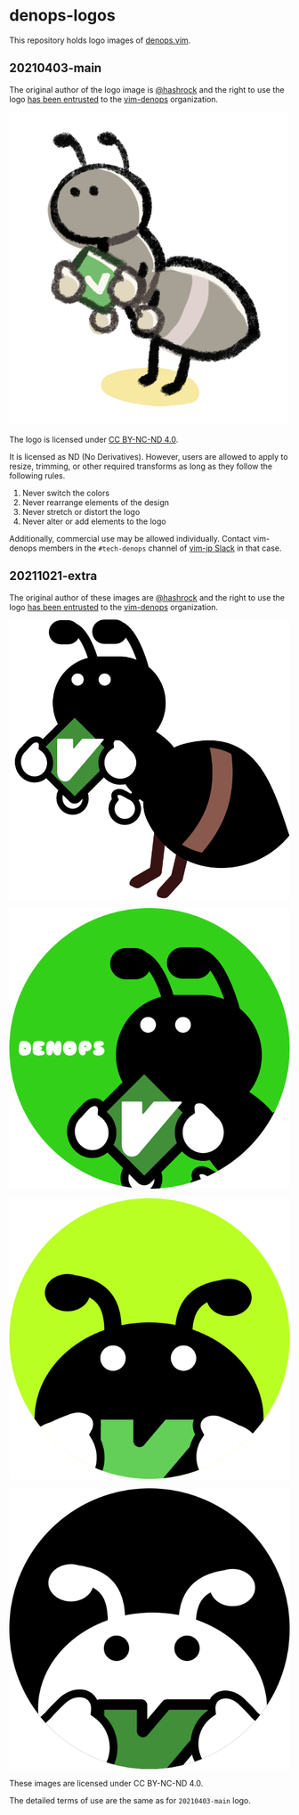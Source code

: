 # denops-logos

This repository holds logo images of [denops.vim](https://github.com/vim-denops/denops.vim).

## 20210403-main

The original author of the logo image is [@hashrock](https://github.com/hashrock) and the right to use the logo [has been entrusted](https://github.com/vim-denops/denops.vim/issues/2#issuecomment-927023822) to the [vim-denops](https://github.com/vim-denops) organization.

![denops logo 1](./20210403-main/denops.png)

The logo is licensed under [CC BY-NC-ND 4.0](https://creativecommons.org/licenses/by-nc-nd/4.0).

It is licensed as ND (No Derivatives). However, users are allowed to apply to resize, trimming, or other required transforms as long as they follow the following rules.

1. Never switch the colors
2. Never rearrange elements of the design
3. Never stretch or distort the logo
4. Never alter or add elements to the logo

Additionally, commercial use may be allowed individually. Contact vim-denops members in the `#tech-denops` channel of [vim-jp Slack](https://vim-jp.org/docs/chat.html) in that case.

## 20211021-extra

The original author of these images are [@hashrock](https://github.com/hashrock) and the right to use the logo [has been entrusted](https://github.com/vim-denops/denops.vim/issues/2#issuecomment-927023822) to the [vim-denops](https://github.com/vim-denops) organization.

![denops character](./20211021-extra/denops-cleanup.svg)

![denops round icon](./20211021-extra/denops-round.svg)

![denops favicon](./20211021-extra/favicon.svg)

![denops favicon inverse](./20211021-extra/favicon-inverse.svg)


These images are licensed under CC BY-NC-ND 4.0. 

The detailed terms of use are the same as for `20210403-main` logo.
